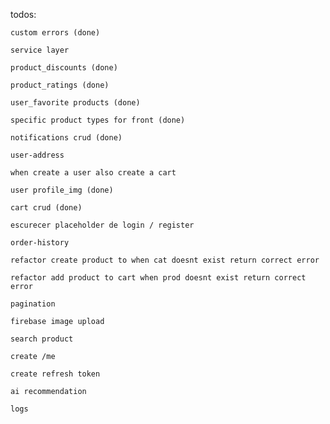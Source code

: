 todos:
    
    custom errors (done)
    
    service layer

    product_discounts (done)
   
    product_ratings (done)
    
    user_favorite products (done)
    
    specific product types for front (done)

    notifications crud (done)
    
    user-address 

    when create a user also create a cart    

    user profile_img (done) 
    
    cart crud (done)

    escurecer placeholder de login / register

    order-history 

    refactor create product to when cat doesnt exist return correct error

    refactor add product to cart when prod doesnt exist return correct error

    pagination
    
    firebase image upload

    search product

    create /me

    create refresh token

    ai recommendation

    logs
